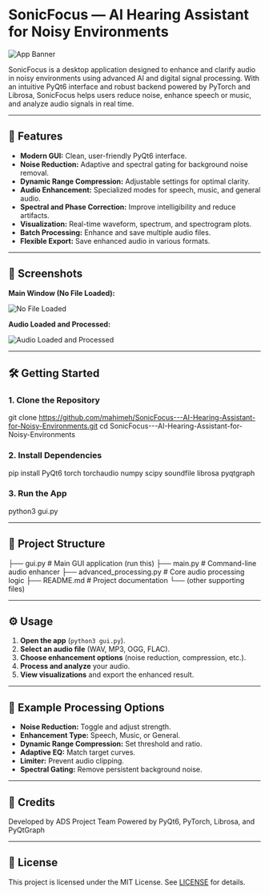 # SonicFocus — AI Hearing Assistant for Noisy Environments

![App Banner](https://pplx-res.cloudinary.com/image/private/user_uploads/65063290/379cfe2e-cf2b-4b02-9c52-61a22bdf36fa/Screenshot-2025-06-02-at-12.35.46.jpg)

SonicFocus is a desktop application designed to enhance and clarify audio in noisy environments using advanced AI and digital signal processing. With an intuitive PyQt6 interface and robust backend powered by PyTorch and Librosa, SonicFocus helps users reduce noise, enhance speech or music, and analyze audio signals in real time.

---

## 🚀 Features

- **Modern GUI:** Clean, user-friendly PyQt6 interface.
- **Noise Reduction:** Adaptive and spectral gating for background noise removal.
- **Dynamic Range Compression:** Adjustable settings for optimal clarity.
- **Audio Enhancement:** Specialized modes for speech, music, and general audio.
- **Spectral and Phase Correction:** Improve intelligibility and reduce artifacts.
- **Visualization:** Real-time waveform, spectrum, and spectrogram plots.
- **Batch Processing:** Enhance and save multiple audio files.
- **Flexible Export:** Save enhanced audio in various formats.

---

## 📸 Screenshots

**Main Window (No File Loaded):**

![No File Loaded](https://pplx-res.cloudinary.com/image/private/user_uploads/65063290/379cfe2e-cf2b-4b02-9c52-61a22bdf36fa/Screenshot-2025-06-02-at-12.35.46.jpg)

**Audio Loaded and Processed:**

![Audio Loaded and Processed](https://pplx-res.cloudinary.com/image/private/user_uploads/65063290/9eb8c8d2-7782-433f-8b57-a7e18f2e5f0c/Screenshot-2025-06-02-at-12.40.33.jpg)

---

## 🛠️ Getting Started

### 1. Clone the Repository

git clone https://github.com/mahimeh/SonicFocus---AI-Hearing-Assistant-for-Noisy-Environments.git
cd SonicFocus---AI-Hearing-Assistant-for-Noisy-Environments


### 2. Install Dependencies

pip install PyQt6 torch torchaudio numpy scipy soundfile librosa pyqtgraph


### 3. Run the App

python3 gui.py

---

## 📂 Project Structure

├── gui.py # Main GUI application (run this)
├── main.py # Command-line audio enhancer
├── advanced_processing.py # Core audio processing logic
├── README.md # Project documentation
└── (other supporting files)


---

## ⚙️ Usage

1. **Open the app** (`python3 gui.py`).
2. **Select an audio file** (WAV, MP3, OGG, FLAC).
3. **Choose enhancement options** (noise reduction, compression, etc.).
4. **Process and analyze** your audio.
5. **View visualizations** and export the enhanced result.

---

## 📝 Example Processing Options

- **Noise Reduction:** Toggle and adjust strength.
- **Enhancement Type:** Speech, Music, or General.
- **Dynamic Range Compression:** Set threshold and ratio.
- **Adaptive EQ:** Match target curves.
- **Limiter:** Prevent audio clipping.
- **Spectral Gating:** Remove persistent background noise.

---

## 👤 Credits

Developed by ADS Project Team 
Powered by PyQt6, PyTorch, Librosa, and PyQtGraph

---

## 📄 License

This project is licensed under the MIT License. See [LICENSE](LICENSE) for details.

